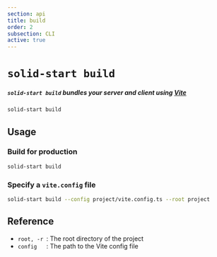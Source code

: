 ```yaml
---
section: api
title: build
order: 2
subsection: CLI
active: true
---
```


# `solid-start build`

##### `solid-start build` bundles your server and client using [Vite](https://vitejs.dev/)

<div class="text-lg">

```bash
solid-start build
```

</div>

<table-of-contents></table-of-contents>


## Usage

### Build for production

```bash
solid-start build
```

### Specify a `vite.config` file

```bash
solid-start build --config project/vite.config.ts --root project
```

## Reference

- `root, -r `: The root directory of the project
- `config   `: The path to the Vite config file